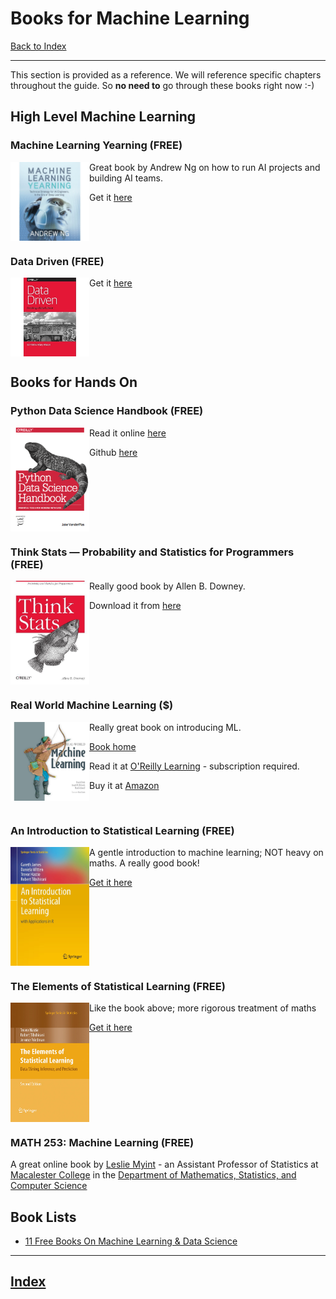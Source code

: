 # Books for Machine Learning

[Back to Index](README.md)

---

This section is provided as a reference. We will reference specific chapters throughout the guide.  So **no need to** go through these books right now :-)

## High Level Machine Learning

### Machine Learning Yearning (FREE)

<img src="assets/images/machine-learning-yearning.jpg" width="25%" align="left"/>

Great book by Andrew Ng on how to run AI projects and building AI teams.

Get it [here](https://www.deeplearning.ai/machine-learning-yearning/)

<br clear="all"/>

### Data Driven (FREE)

<img src="assets/images/data-driven.jpg" width="25%" align="left">

Get it [here](https://www.oreilly.com/library/view/data-driven/9781491925454/)

<br clear="all"/>

## Books for Hands On

### Python Data Science Handbook (FREE)

<img src="assets/images/PDSH-cover.png" width="25%" align="left">

Read it online [here](https://jakevdp.github.io/PythonDataScienceHandbook/)

Github [here](https://github.com/jakevdp/PythonDataScienceHandbook)

<br clear="all"/>

### Think Stats — Probability and Statistics for Programmers (FREE)

<img src="assets/images/think-stats.jpg" width="25%" align="left">

Really good book by Allen B. Downey.

Download it from [here](http://greenteapress.com/thinkstats/)

<br clear="all"/>

### Real World Machine Learning ($)

<img src="assets/images/real-word-machine-learning.jpg" width="25%" align="left" >

Really great book on introducing ML.  

[Book home](https://www.manning.com/books/real-world-machine-learning)

Read it at [O'Reilly Learning](https://learning.oreilly.com/library/view/real-world-machine-learning/9781617291920/kindle_split_000.html) - subscription required.

Buy it at [Amazon](https://www.amazon.com/Real-World-Machine-Learning-Henrik-Brink/dp/1617291927)

<br clear="all">

### An Introduction to Statistical Learning (FREE)

<img src="assets/images/introduction-to-statistical-learning.jpg" width="25%" align="left">

A gentle introduction to machine learning; NOT heavy on maths.  A really good book!

[Get it here](http://faculty.marshall.usc.edu/gareth-james/ISL/)

<br clear="all">

### The Elements of Statistical Learning (FREE)

<img src="assets/images/elements-of-statistical-learning.jpg" width="25%" align="left">

Like the book above;  more rigorous treatment of maths

[Get it here](https://web.stanford.edu/~hastie/ElemStatLearn/)

<br clear="all">

### MATH 253: Machine Learning (FREE)

A great online book by  [Leslie Myint](https://lmyint.github.io/) - an Assistant Professor of Statistics at [Macalester College](https://www.macalester.edu/) in the [Department of Mathematics, Statistics, and Computer Science](https://www.macalester.edu/mscs/)

## Book Lists

* [11 Free Books On Machine Learning & Data Science](https://analyticsindiamag.com/top-11-free-books-on-machine-learning-and-data-science-that-you-must-read/)

---

## [Index](README.md)
